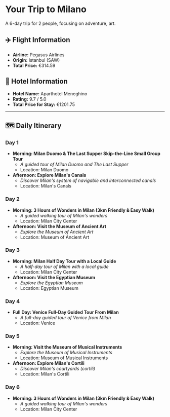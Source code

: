 # Your Trip to Milano

A 6-day trip for 2 people, focusing on adventure, art.

## ✈️ Flight Information
- **Airline:** Pegasus Airlines
- **Origin:** Istanbul (SAW)
- **Total Price:** €314.59

## 🏨 Hotel Information
- **Hotel Name:** Aparthotel Meneghino
- **Rating:** 9.7 / 5.0
- **Total Price for Stay:** €1201.75

---

## 🗺️ Daily Itinerary

### Day 1
- **Morning: Milan Duomo & The Last Supper Skip-the-Line Small Group Tour**
  - *A guided tour of Milan Duomo and The Last Supper*
  - Location: Milan Duomo
- **Afternoon: Explore Milan's Canals**
  - *Discover Milan's system of navigable and interconnected canals*
  - Location: Milan's Canals

### Day 2
- **Morning: 3 Hours of Wonders in Milan (3km Friendly & Easy Walk)**
  - *A guided walking tour of Milan's wonders*
  - Location: Milan City Center
- **Afternoon: Visit the Museum of Ancient Art**
  - *Explore the Museum of Ancient Art*
  - Location: Museum of Ancient Art

### Day 3
- **Morning: Milan Half Day Tour with a Local Guide**
  - *A half-day tour of Milan with a local guide*
  - Location: Milan City Center
- **Afternoon: Visit the Egyptian Museum**
  - *Explore the Egyptian Museum*
  - Location: Egyptian Museum

### Day 4
- **Full Day: Venice Full-Day Guided Tour From Milan**
  - *A full-day guided tour of Venice from Milan*
  - Location: Venice

### Day 5
- **Morning: Visit the Museum of Musical Instruments**
  - *Explore the Museum of Musical Instruments*
  - Location: Museum of Musical Instruments
- **Afternoon: Explore Milan's Cortili**
  - *Discover Milan's courtyards (cortili)*
  - Location: Milan's Cortili

### Day 6
- **Morning: 3 Hours of Wonders in Milan (3km Friendly & Easy Walk)**
  - *A guided walking tour of Milan's wonders*
  - Location: Milan City Center
